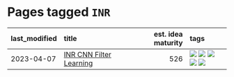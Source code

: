 # Pages tagged `INR`

|last_modified|title|est. idea maturity|tags
|:---|:---|---:|:---|
|2023-04-07|[INR CNN Filter Learning](../INR_CNN_filter_learning.md)|526|[![](https://img.shields.io/badge/tag-CNN-11772b)](../tags/CNN.md) [![](https://img.shields.io/badge/tag-INR-5fba1d)](../tags/INR.md) [![](https://img.shields.io/badge/tag-deep_learning-587798)](../tags/deep_learning.md) [![](https://img.shields.io/badge/tag-experimental-53417a)](../tags/experimental.md) [![](https://img.shields.io/badge/tag-filter_learning-2c91b4)](../tags/filter_learning.md)|
